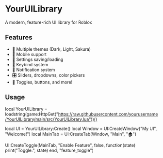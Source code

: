 # YourUILibrary
A modern, feature-rich UI library for Roblox

## Features
- 🎨 Multiple themes (Dark, Light, Sakura)
- 📱 Mobile support
- 💾 Settings saving/loading
- 🔑 Keybind system
- 🔔 Notification system
- 🎛️ Sliders, dropdowns, color pickers
- 🎯 Toggles, buttons, and more!

## Usage

local YourUILibrary = loadstring(game:HttpGet("https://raw.githubusercontent.com/yourusername/YourUILibrary/main/src/YourUILibrary.lua"))()

local UI = YourUILibrary:Create()
local Window = UI:CreateWindow("My UI", "Welcome!")
local MainTab = UI:CreateTab(Window, "Main", "🏠")

UI:CreateToggle(MainTab, "Enable Feature", false, function(state)
    print("Toggle:", state)
end, "feature_toggle")
